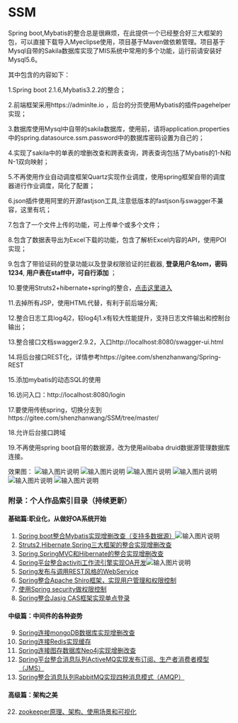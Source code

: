 # SSM
Spring boot,Mybatis的整合总是很麻烦，在此提供一个已经整合好三大框架的包，可以直接下载导入Myeclipse使用，项目基于Maven做依赖管理。项目基于Mysql自带的Sakila数据库实现了MIS系统中常用的多个功能，运行前请安装好Mysql5.6。

其中包含的内容如下：

1.Spring boot 2.1.6,Mybatis3.2.2的整合；

2.前端框架采用https://adminlte.io ，后台的分页使用Mybatis的插件pagehelper实现；

3.数据库使用Mysql中自带的sakila数据库，使用前，请将application.properties中的spring.datasource.ssm.password中的数据库密码设置为自己的；

4.实现了sakila中的单表的增删改查和跨表查询，跨表查询包括了Mybatis的1-N和N-1双向映射；

5.不再使用作业自动调度框架Quartz实现作业调度，使用spring框架自带的调度器进行作业调度，简化了配置；

6.json插件使用阿里的开源fastjson工具,注意低版本的fastjson与swagger不兼容，这里有坑；

7.包含了一个文件上传的功能，可上传单个或多个文件；

8.包含了数据表导出为Excel下载的功能，包含了解析Excel内容的API，使用POI实现；

9.包含了带验证码的登录功能以及登录权限验证的拦截器, **登录用户名tom，密码1234**, **用户表在staff中，可自行添加**  ；

10.要使用Struts2+hibernate+spring的整合，[点击这里进入](https://github.com/shenzhanwang/SSH_maven)  

11.去掉所有JSP，使用HTML代替，有利于前后端分离;

12.整合日志工具log4j2，较log4j1.x有较大性能提升，支持日志文件输出和控制台输出；

13.整合接口文档swagger2.9.2，入口http://localhost:8080/swagger-ui.html

14.将后台接口REST化，详情参考https://gitee.com/shenzhanwang/Spring-REST

15.添加mybatis的动态SQL的使用

16.访问入口：http://localhost:8080/login

17.要使用传统spring，切换分支到https://gitee.com/shenzhanwang/SSM/tree/master/

18.允许后台接口跨域

19.不再使用spring boot自带的数据源，改为使用alibaba druid数据源管理数据库连接。

效果图：
![输入图片说明](https://images.gitee.com/uploads/images/2019/1114/094648_5adf8483_1110335.gif "s.gif")
![输入图片说明](https://images.gitee.com/uploads/images/2019/1030/191932_ba8c3db7_1110335.png "login.png")
![输入图片说明](https://images.gitee.com/uploads/images/2019/1114/094959_7e77736e_1110335.png "actor0.png")
![输入图片说明](https://images.gitee.com/uploads/images/2019/1114/095008_709381b9_1110335.png "city4.png")
![输入图片说明](https://images.gitee.com/uploads/images/2019/1114/095020_226d39d0_1110335.png "file939.png")
![输入图片说明](https://images.gitee.com/uploads/images/2019/1114/094835_24192f7f_1110335.png "微信截图_20191114093656.png")


### 附录：个人作品索引目录（持续更新）

#### 基础篇:职业化，从做好OA系统开始
1. [Spring boot整合Mybatis实现增删改查（支持多数据源）](https://gitee.com/shenzhanwang/SSM)![输入图片说明](https://img.shields.io/badge/-%E7%B2%BE%E5%93%81-orange.svg "在这里输入图片标题")
2. [Struts2,Hibernate,Spring三大框架的整合实现增删改查](https://gitee.com/shenzhanwang/S2SH)
3. [Spring,SpringMVC和Hibernate的整合实现增删改查](https://gitee.com/shenzhanwang/SSH)
4. [Spring平台整合activiti工作流引擎实现OA开发](https://gitee.com/shenzhanwang/Spring-activiti)![输入图片说明](https://img.shields.io/badge/-%E7%B2%BE%E5%93%81-orange.svg "在这里输入图片标题")
5. [Spring发布与调用REST风格的WebService](https://gitee.com/shenzhanwang/Spring-REST)
6. [Spring整合Apache Shiro框架，实现用户管理和权限控制](https://gitee.com/shenzhanwang/Spring-shiro)
7. [使用Spring security做权限控制](https://gitee.com/shenzhanwang/spring-security-demo)
8. [Spring整合Jasig CAS框架实现单点登录](https://gitee.com/shenzhanwang/Spring-cas-sso)
#### 中级篇：中间件的各种姿势
9. [Spring连接mongoDB数据库实现增删改查](https://gitee.com/shenzhanwang/Spring-mongoDB)
10. [Spring连接Redis实现缓存](https://gitee.com/shenzhanwang/Spring-redis)
11. [Spring连接图存数据库Neo4j实现增删改查](https://gitee.com/shenzhanwang/Spring-neo4j)
12. [Spring平台整合消息队列ActiveMQ实现发布订阅、生产者消费者模型（JMS）](https://gitee.com/shenzhanwang/Spring-activeMQ)
13. [Spring整合消息队列RabbitMQ实现四种消息模式（AMQP）](https://gitee.com/shenzhanwang/Spring-rabbitMQ)
#### 高级篇：架构之美
22. [zookeeper原理、架构、使用场景和可视化](https://gitee.com/shenzhanwang/zookeeper-practice)

